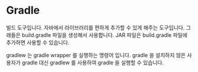# Gradle
빌드 도구입니다. 자바에서 라이브러리를 편하게 추가할 수 있게 해주는 도구입니다. 그래들은 build.gradle 파일을 생성해서 사용합니다. JAR 파일은 build.gradle 파일에 추가하면 사용할 수 있습니다. 

gradlew 는 gradle wrapper 를 실행하는 명령어 입니다. gradle 을 설치하지 않은 사용자가 gradle 대신 gradlew 를 사용하여 gradle 을 실행할 수 있습니다. 
<!--stackedit_data:
eyJoaXN0b3J5IjpbNTc4ODA0ODgwXX0=
-->